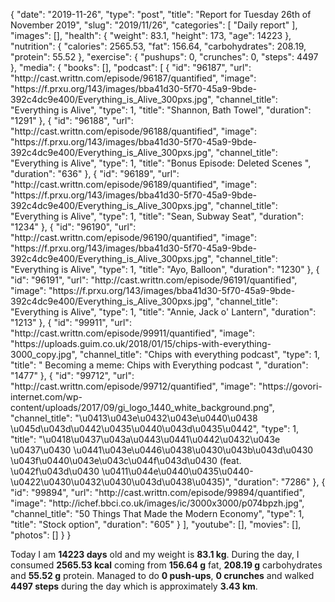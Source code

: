 {
    "date": "2019-11-26",
    "type": "post",
    "title": "Report for Tuesday 26th of November 2019",
    "slug": "2019\/11\/26",
    "categories": [
        "Daily report"
    ],
    "images": [],
    "health": {
        "weight": 83.1,
        "height": 173,
        "age": 14223
    },
    "nutrition": {
        "calories": 2565.53,
        "fat": 156.64,
        "carbohydrates": 208.19,
        "protein": 55.52
    },
    "exercise": {
        "pushups": 0,
        "crunches": 0,
        "steps": 4497
    },
    "media": {
        "books": [],
        "podcast": [
            {
                "id": "96187",
                "url": "http:\/\/cast.writtn.com\/episode\/96187\/quantified",
                "image": "https:\/\/f.prxu.org\/143\/images\/bba41d30-5f70-45a9-9bde-392c4dc9e400\/Everything_is_Alive_300pxs.jpg",
                "channel_title": "Everything is Alive",
                "type": 1,
                "title": "Shannon, Bath Towel",
                "duration": "1291"
            },
            {
                "id": "96188",
                "url": "http:\/\/cast.writtn.com\/episode\/96188\/quantified",
                "image": "https:\/\/f.prxu.org\/143\/images\/bba41d30-5f70-45a9-9bde-392c4dc9e400\/Everything_is_Alive_300pxs.jpg",
                "channel_title": "Everything is Alive",
                "type": 1,
                "title": "Bonus Episode: Deleted Scenes ",
                "duration": "636"
            },
            {
                "id": "96189",
                "url": "http:\/\/cast.writtn.com\/episode\/96189\/quantified",
                "image": "https:\/\/f.prxu.org\/143\/images\/bba41d30-5f70-45a9-9bde-392c4dc9e400\/Everything_is_Alive_300pxs.jpg",
                "channel_title": "Everything is Alive",
                "type": 1,
                "title": "Sean, Subway Seat",
                "duration": "1234"
            },
            {
                "id": "96190",
                "url": "http:\/\/cast.writtn.com\/episode\/96190\/quantified",
                "image": "https:\/\/f.prxu.org\/143\/images\/bba41d30-5f70-45a9-9bde-392c4dc9e400\/Everything_is_Alive_300pxs.jpg",
                "channel_title": "Everything is Alive",
                "type": 1,
                "title": "Ayo, Balloon",
                "duration": "1230"
            },
            {
                "id": "96191",
                "url": "http:\/\/cast.writtn.com\/episode\/96191\/quantified",
                "image": "https:\/\/f.prxu.org\/143\/images\/bba41d30-5f70-45a9-9bde-392c4dc9e400\/Everything_is_Alive_300pxs.jpg",
                "channel_title": "Everything is Alive",
                "type": 1,
                "title": "Annie, Jack o' Lantern",
                "duration": "1213"
            },
            {
                "id": "99911",
                "url": "http:\/\/cast.writtn.com\/episode\/99911\/quantified",
                "image": "https:\/\/uploads.guim.co.uk\/2018\/01\/15\/chips-with-everything-3000_copy.jpg",
                "channel_title": "Chips with everything podcast",
                "type": 1,
                "title": " Becoming a meme: Chips with Everything podcast ",
                "duration": "1477"
            },
            {
                "id": "99712",
                "url": "http:\/\/cast.writtn.com\/episode\/99712\/quantified",
                "image": "https:\/\/govori-internet.com\/wp-content\/uploads\/2017\/09\/gi_logo_1440_white_background.png",
                "channel_title": "\u0413\u043e\u0432\u043e\u0440\u0438 \u045d\u043d\u0442\u0435\u0440\u043d\u0435\u0442",
                "type": 1,
                "title": "\u0418\u0437\u043a\u0443\u0441\u0442\u0432\u043e \u0437\u0430 \u0441\u043e\u0446\u0438\u0430\u043b\u043d\u0430 \u043f\u0440\u043e\u043c\u044f\u043d\u0430 (feat. \u042f\u043d\u0430 \u0411\u044e\u0440\u0435\u0440-\u0422\u0430\u0432\u0430\u043d\u0438\u0435)",
                "duration": "7286"
            },
            {
                "id": "99894",
                "url": "http:\/\/cast.writtn.com\/episode\/99894\/quantified",
                "image": "http:\/\/ichef.bbci.co.uk\/images\/ic\/3000x3000\/p074bpzh.jpg",
                "channel_title": "50 Things That Made the Modern Economy",
                "type": 1,
                "title": "Stock option",
                "duration": "605"
            }
        ],
        "youtube": [],
        "movies": [],
        "photos": []
    }
}

Today I am <strong>14223 days</strong> old and my weight is <strong>83.1 kg</strong>. During the day, I consumed <strong>2565.53 kcal</strong> coming from <strong>156.64 g</strong> fat, <strong>208.19 g</strong> carbohydrates and <strong>55.52 g</strong> protein. Managed to do <strong>0 push-ups</strong>, <strong>0 crunches</strong> and walked <strong>4497 steps</strong> during the day which is approximately <strong>3.43 km</strong>.
